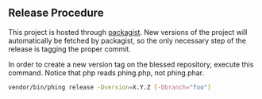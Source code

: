 ## Release Procedure

This project is hosted through [packagist](https://packagist.org/). New versions of the project will automatically be fetched by packagist, so the only necessary step of the release is tagging the proper commit.

In order to create a new version tag on the blessed repository, execute this command. Notice that php reads phing.php, not phing.phar.

```bash
vendor/bin/phing release -Dversion=X.Y.Z [-Dbranch="foo"]
```